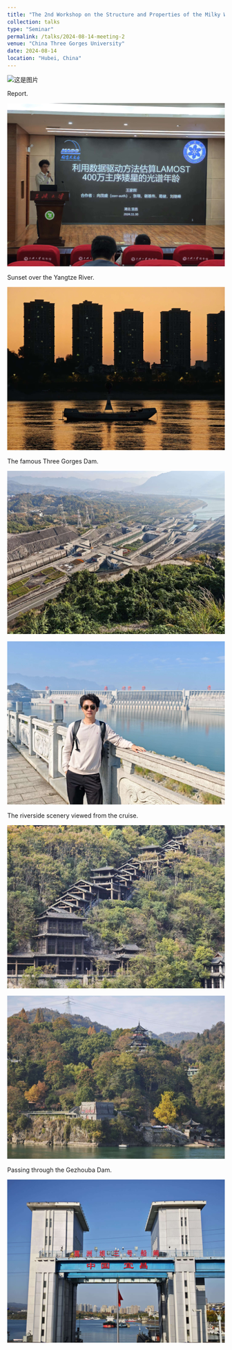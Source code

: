 ```yaml
---
title: "The 2nd Workshop on the Structure and Properties of the Milky Way and Nearby Galaxies"
collection: talks
type: "Seminar"
permalink: /talks/2024-08-14-meeting-2
venue: "China Three Gorges University"
date: 2024-08-14
location: "Hubei, China"
---
```


![这是图片](../images/threegorges/sanxia.jpg "tg")

Report.

![这是图片](../images/threegorges/report.jpg "tg")

Sunset over the Yangtze River.

![这是图片](../images/threegorges/sunset.jpg "tg")

The famous Three Gorges Dam.

![这是图片](../images/threegorges/dam.jpg "tg")

![这是图片](../images/threegorges/idam.jpg "tg")

The riverside scenery viewed from the cruise.

![这是图片](../images/threegorges/trail.jpg "tg")

![这是图片](../images/threegorges/pavilion.jpg "tg")

Passing through the Gezhouba Dam.

![这是图片](../images/threegorges/Gezhouba.jpg "tg")

